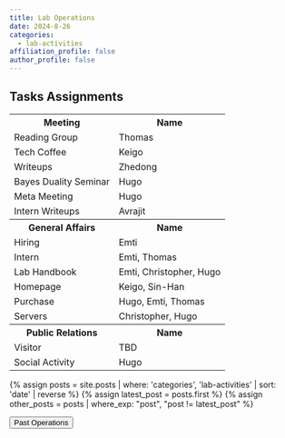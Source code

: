 ```yaml
---
title: Lab Operations
date: 2024-8-26
categories:
  - lab-activities
affiliation_profile: false
author_profile: false
---
```


<h2>Tasks Assignments</h2>
<table class="table">
   <tr>
    <th>Meeting</th>
    <th>Name</th>
  </tr>
  <tr>
    <td>Reading Group</td>
    <td>Thomas</td>
  </tr>
  <tr>
    <td>Tech Coffee</td>
    <td>Keigo</td>
  </tr>
  <tr>
    <td>Writeups</td>
    <td>Zhedong</td>
  </tr>
  <tr>
    <td>Bayes Duality Seminar</td>
    <td>Hugo</td>
  </tr>
  <tr>
    <td>Meta Meeting</td>
    <td>Hugo</td>
  </tr>
  <tr>
    <td>Intern Writeups</td>
    <td>Avrajit</td>
  </tr>
  <tr>
    <th>General Affairs</th>
    <th>Name</th>
  </tr>
  <tr>
    <td>Hiring</td>
    <td>Emti</td>
  </tr>
  <tr>
    <td>Intern</td>
    <td>Emti, Thomas</td>
  </tr>
  <tr>
    <td>Lab Handbook</td>
    <td>Emti, Christopher, Hugo</td>
  </tr>
  <tr>
    <td>Homepage</td>
    <td>Keigo, Sin-Han</td>
  </tr>
  <tr>
    <td>Purchase</td>
    <td>Hugo, Emti, Thomas</td>
  </tr>
  <tr>
    <td>Servers</td>
    <td>Christopher, Hugo</td>
  </tr>
  <tr>
    <th>Public Relations</th>
    <th>Name</th>
  </tr>
  <tr>
    <td>Visitor</td>
    <td>TBD</td>
  </tr>
  <tr>
    <td>Social Activity</td>
    <td>Hugo</td>
  </tr>
</table>

{% assign posts = site.posts | where: 'categories', 'lab-activities' | sort: 'date' | reverse %}
{% assign latest_post = posts.first %}
{% assign other_posts = posts | where_exp: "post", "post != latest_post" %}


<button id="toggle-past-operators">Past Operations</button>

<div id="past-operators" style="display:none;">
    {% for post in other_posts %}
    <div class="post">
        <h3>
            <a href="{{ post.url | prepend: site.baseurl }}" class="post-link">{{ post.date | date: '%B %d, %Y' }}</a>
        </h3>
    </div>
    {% endfor %}
</div>

<script>
    document.getElementById('toggle-past-operators').onclick = function() {
        var pastOperators = document.getElementById('past-operators');
        if (pastOperators.style.display === 'none') {
            pastOperators.style.display = 'block';
        } else {
            pastOperators.style.display = 'none';
        }
    };
</script>